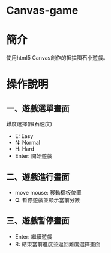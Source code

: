 # Canvas-game

簡介
====
使用html5 Canvas創作的抵擋隕石小遊戲。

操作說明
========
一、遊戲選單畫面
-----------------
難度選擇(隕石速度)
- E: Easy
- N: Normal
- H: Hard
- Enter: 開始遊戲

二、遊戲進行畫面
-----------------
- move mouse: 移動檔板位置
- Q: 暫停遊戲並顯示當前分數

三、遊戲暫停畫面
-----------------
- Enter: 繼續遊戲
- R: 結束當前進度並返回難度選擇畫面
